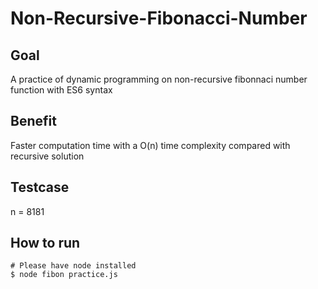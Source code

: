 # Non-Recursive-Fibonacci-Number


## Goal 
A practice of dynamic programming on non-recursive fibonnaci number function with ES6 syntax

## Benefit 
Faster  computation time with a O(n) time complexity compared with recursive solution

## Testcase
n = 8181 

## How to run 
```
# Please have node installed
$ node fibon practice.js
```
